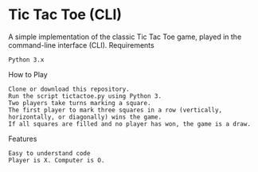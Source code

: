 <h1>Tic Tac Toe (CLI)</h1>

A simple implementation of the classic Tic Tac Toe game, played in the command-line interface (CLI).
Requirements

    Python 3.x

How to Play

    Clone or download this repository.
    Run the script tictactoe.py using Python 3.
    Two players take turns marking a square.
    The first player to mark three squares in a row (vertically, horizontally, or diagonally) wins the game.
    If all squares are filled and no player has won, the game is a draw.

Features

    Easy to understand code
    Player is X. Computer is O.

